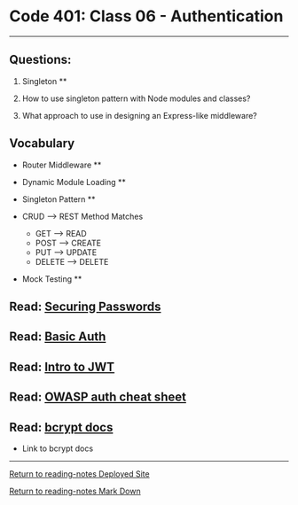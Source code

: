 # Code 401: Class 06 - Authentication

***

## Questions:

1. Singleton **

2. How to use singleton pattern with Node modules and classes?

3. What approach to use in designing an Express-like middleware?

## Vocabulary

- Router Middleware **

- Dynamic Module Loading **

- Singleton Pattern **

- CRUD --> REST Method Matches
  - GET --> READ
  - POST --> CREATE
  - PUT --> UPDATE
  - DELETE --> DELETE

- Mock Testing **

## Read: [Securing Passwords](https://thehackernews.com/2014/04/securing-passwords-with-bcrypt-hashing.html)

## Read: [Basic Auth](https://en.wikipedia.org/wiki/Basic_access_authentication)

## Read: [Intro to JWT](https://jwt.io/introduction/)

## Read: [OWASP auth cheat sheet](https://cheatsheetseries.owasp.org/cheatsheets/Authentication_Cheat_Sheet.html)

## Read: [bcrypt docs](https://www.npmjs.com/package/bcrypt)

- Link to bcrypt docs

***

[Return to reading-notes Deployed Site](https://simon-panek.github.io/reading-notes/)

[Return to reading-notes Mark Down](https://github.com/simon-panek/reading-notes)
